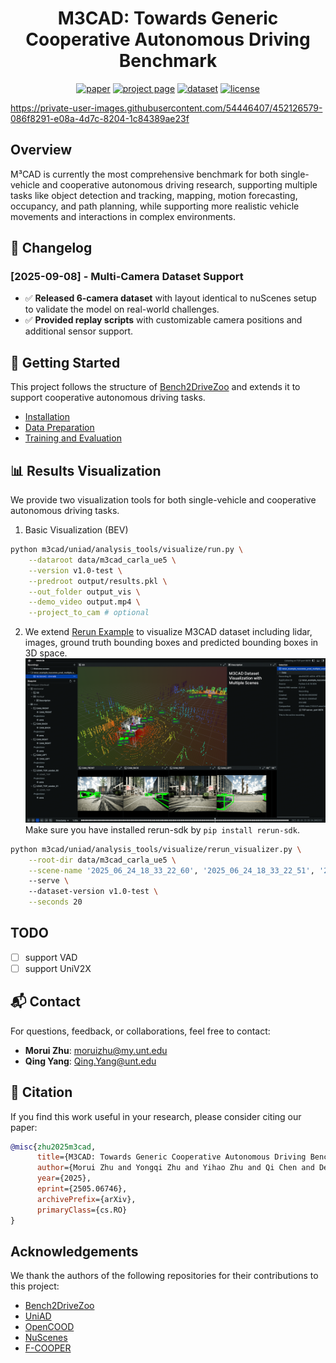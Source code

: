 <h1 align="center">M3CAD: Towards Generic Cooperative Autonomous Driving Benchmark</h1>

<p align="center">
  <a href="https://arxiv.org/abs/2505.06746"><img src="https://img.shields.io/badge/Paper-ArXiv-b31b1b.svg" alt="paper"></a>
  <a href="https://zhumorui.github.io/m3cad/"><img src="https://img.shields.io/badge/Project-Page-blue.svg" alt="project page"></a>
  <a href="https://drive.google.com/drive/u/1/folders/1tsuc7tJ9I8G1CWkh3G1ksOKbindNJtlt"><img src="https://img.shields.io/badge/Dataset-GDrive-yellow.svg" alt="dataset"></a>
  <a href="https://github.com/ZhuMorui/M3CAD/blob/main/LICENSE"><img src="https://img.shields.io/github/license/ZhuMorui/M3CAD.svg" alt="license"></a>
</p>

https://private-user-images.githubusercontent.com/54446407/452126579-086f8291-e08a-4d7c-8204-1c84389ae23f

## Overview
M³CAD is currently the most comprehensive benchmark for both single-vehicle and cooperative autonomous driving research, supporting multiple tasks like object detection and tracking, mapping, motion forecasting, occupancy, and path planning, while supporting more realistic vehicle movements and interactions in complex environments.

## 📢 Changelog

### [2025-09-08] - Multi-Camera Dataset Support
- ✅ **Released 6-camera dataset** with layout identical to nuScenes setup to validate the model on real-world challenges.
- ✅ **Provided replay scripts** with customizable camera positions and additional sensor support.

## 🚀 Getting Started

This project follows the structure of [Bench2DriveZoo](https://github.com/Thinklab-SJTU/Bench2DriveZoo) and extends it to support cooperative autonomous driving tasks.

- [Installation](docs/INSTALL.md)
- [Data Preparation](docs/DATA_PREP.md)
- [Training and Evaluation](docs/TRAIN_EVAL.md)


## 📊 Results Visualization

We provide two visualization tools for both single-vehicle and cooperative autonomous driving tasks. 

1. Basic Visualization (BEV)
```bash
python m3cad/uniad/analysis_tools/visualize/run.py \
    --dataroot data/m3cad_carla_ue5 \
    --version v1.0-test \
    --predroot output/results.pkl \
    --out_folder output_vis \
    --demo_video output.mp4 \
    --project_to_cam # optional
```

2. We extend [Rerun Example](https://github.com/rerun-io/rerun/tree/docs-latest/examples/python/nuscenes_dataset) to visualize M3CAD dataset including lidar, images, ground truth bounding boxes and predicted bounding boxes in 3D space.
![rerun_m3cad_vis](assets/rerun_m3cad_vis.png)
Make sure you have installed rerun-sdk by `pip install rerun-sdk`.


```bash
python m3cad/uniad/analysis_tools/visualize/rerun_visualizer.py \
    --root-dir data/m3cad_carla_ue5 \
    --scene-name '2025_06_24_18_33_22_60', '2025_06_24_18_33_22_51', '2025_06_24_18_33_22_75'  \ # support multiple scenes
    --serve \ 
    --dataset-version v1.0-test \
    --seconds 20 
```

## TODO
- [ ] support VAD
- [ ] support UniV2X

## 📬 Contact

For questions, feedback, or collaborations, feel free to contact:

- **Morui Zhu**: [moruizhu@my.unt.edu](mailto:moruizhu@my.unt.edu)  
- **Qing Yang**: [Qing.Yang@unt.edu](mailto:Qing.Yang@unt.edu)

## 🙏 Citation 

If you find this work useful in your research, please consider citing our paper:

```bibtex
@misc{zhu2025m3cad,
      title={M3CAD: Towards Generic Cooperative Autonomous Driving Benchmark}, 
      author={Morui Zhu and Yongqi Zhu and Yihao Zhu and Qi Chen and Deyuan Qu and Song Fu and Qing Yang},
      year={2025},
      eprint={2505.06746},
      archivePrefix={arXiv},
      primaryClass={cs.RO}
}
```

## Acknowledgements

We thank the authors of the following repositories for their contributions to this project:
* [Bench2DriveZoo](https://github.com/Thinklab-SJTU/Bench2DriveZoo)
* [UniAD](https://github.com/OpenDriveLab/UniAD)
* [OpenCOOD](https://github.com/DerrickXuNu/OpenCOOD)
* [NuScenes](https://github.com/nutonomy/nuscenes-devkit)
* [F-COOPER](https://github.com/Aug583/F-COOPER)
